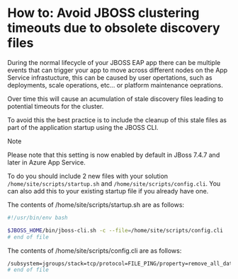 # How to: Avoid JBOSS clustering timeouts due to obsolete discovery files

During the normal lifecycle of your JBOSS EAP app there can be multiple events that can trigger your app to move across different nodes on the App Service infrastucture, this can be caused by user opertations, such as deployments, scale operations, etc... or platform maintenance oeprations.

Over time this will cause an acumulation of stale discovery files leading to potential timeouts for the cluster.

To avoid this the best practice is to include the cleanup of this stale files as part of the application startup using the JBOSS CLI.

> [!NOTE]
> Please note that this setting is now enabled by default in JBoss 7.4.7 and later in Azure App Service.
>

To do you should include 2 new files with your solution `/home/site/scripts/startup.sh` and `/home/site/scripts/config.cli`. You can also add this to your existing startup file if you already have one.

The contents of /home/site/scripts/startup.sh are as follows:

``` bash
#!/usr/bin/env bash

$JBOSS_HOME/bin/jboss-cli.sh -c --file=/home/site/scripts/config.cli
# end of file
```

The contents of /home/site/scripts/config.cli are as follows:

``` bash
/subsystem=jgroups/stack=tcp/protocol=FILE_PING/property=remove_all_data_on_view_change:add(value=true) 
# end of file
```

